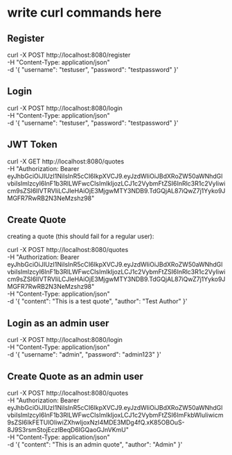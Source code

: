 # write curl commands here

## Register

curl -X POST http://localhost:8080/register \
 -H "Content-Type: application/json" \
 -d '{
"username": "testuser",
"password": "testpassword"
}'

## Login

curl -X POST http://localhost:8080/login \
 -H "Content-Type: application/json" \
 -d '{
"username": "testuser",
"password": "testpassword"
}'

## JWT Token

curl -X GET http://localhost:8080/quotes \
 -H "Authorization: Bearer eyJhbGciOiJIUzI1NiIsInR5cCI6IkpXVCJ9.eyJzdWIiOiJBdXRoZW50aWNhdGlvbiIsImlzcyI6InF1b3RlLWFwcCIsImlkIjozLCJ1c2VybmFtZSI6InRlc3R1c2VyIiwicm9sZSI6IlVTRVIiLCJleHAiOjE3MjgwMTY3NDB9.TdGQjAL87iQwZ7j1Yyko9JMGFR7RwRB2N3NeMzshz98"

## Create Quote

creating a quote (this should fail for a regular user):

curl -X POST http://localhost:8080/quotes \
-H "Authorization: Bearer eyJhbGciOiJIUzI1NiIsInR5cCI6IkpXVCJ9.eyJzdWIiOiJBdXRoZW50aWNhdGlvbiIsImlzcyI6InF1b3RlLWFwcCIsImlkIjozLCJ1c2VybmFtZSI6InRlc3R1c2VyIiwicm9sZSI6IlVTRVIiLCJleHAiOjE3MjgwMTY3NDB9.TdGQjAL87iQwZ7j1Yyko9JMGFR7RwRB2N3NeMzshz98" \
-H "Content-Type: application/json" \
-d '{
"content": "This is a test quote",
"author": "Test Author"
}'

## Login as an admin user

curl -X POST http://localhost:8080/login \
 -H "Content-Type: application/json" \
 -d '{
"username": "admin",
"password": "admin123"
}'

## Create Quote as an admin user

curl -X POST http://localhost:8080/quotes \
-H "Authorization: Bearer eyJhbGciOiJIUzI1NiIsInR5cCI6IkpXVCJ9.eyJzdWIiOiJBdXRoZW50aWNhdGlvbiIsImlzcyI6InF1b3RlLWFwcCIsImlkIjoxLCJ1c2VybmFtZSI6ImFkbWluIiwicm9sZSI6IkFETUlOIiwiZXhwIjoxNzI4MDE3MDg4fQ.xK85OBOuS-8J9S3rsmStojEczlBeqD6IGQaoGJnVKmU" \
-H "Content-Type: application/json" \
-d '{
"content": "This is an admin quote",
"author": "Admin"
}'
